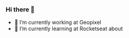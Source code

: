 ### Hi there 👋

- 🔭 I’m currently working at Geopixel
- 🌱 I’m currently learning at Rocketseat about

